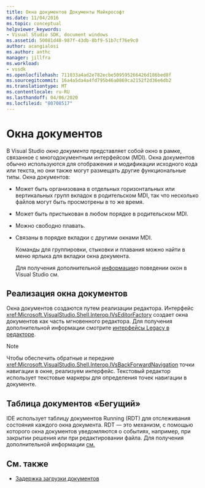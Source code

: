 ```yaml
---
title: Окна документов Документы Майкрософт
ms.date: 11/04/2016
ms.topic: conceptual
helpviewer_keywords:
- Visual Studio SDK, document windows
ms.assetid: 50081d48-987f-43db-8bf9-51b7cf76e9c0
author: acangialosi
ms.author: anthc
manager: jillfra
ms.workload:
- vssdk
ms.openlocfilehash: 711033a4ad2e782ecbe509595266426d186bed8f
ms.sourcegitcommit: 16a4a5da4a4fd795b46a0869ca2152f2d36e6db2
ms.translationtype: MT
ms.contentlocale: ru-RU
ms.lasthandoff: 04/06/2020
ms.locfileid: "80708517"
---
```

# <a name="document-windows"></a>Окна документов
В Visual Studio *окно документа* представляет собой окно в рамке, связанное с многодокументным интерфейсом (MDI). Окна документов обычно используются для отображения и модификации исходного кода или текста, но они также могут размещать другие функциональные типы. Окна документов:

- Может быть организована в отдельных горизонтальных или вертикальных групп вкладок в родительском MDI, так что несколько файлов могут быть просмотрены в то же время.

- Может быть пристыкован в любом порядке в родительском MDI.

- Можно свободно плавать.

- Связаны в порядке вкладки с другими окнами MDI.

  Команды для группировки, стыковки и плавания можно найти в меню ярлыка для вкладки окна документа.

  Для получения дополнительной [информации](../../ide/customizing-window-layouts-in-visual-studio.md)о поведении окон в Visual Studio см.

## <a name="document-window-implementation"></a>Реализация окна документов
 Окна документов создаются путем реализации редактора. Интерфейс <xref:Microsoft.VisualStudio.Shell.Interop.IVsEditorFactory> создает окна документов как часть мгновенного редактора. Для получения дополнительной информации смотрите [интерфейсы Legacy в редакторе](/visualstudio/extensibility/legacy-interfaces-in-the-editor?view=vs-2015).

> [!NOTE]
> Чтобы обеспечить обратные и передние <xref:Microsoft.VisualStudio.Shell.Interop.IVsBackForwardNavigation> точки навигации в окне, реализуем интерфейс. Текстовый редактор использует текстовые маркеры для определения точек навигации в документе.

## <a name="the-running-document-table"></a>Таблица документов «Бегущий»
 IDE использует таблицу документов Running (RDT) для отслеживания состояния каждого окна документа. RDT — это механизм, с помощью которого окна документов уведомляются о событиях, например, при закрытии решения или при редактировании файла. Для получения дополнительной информации [см.](../../extensibility/internals/running-document-table.md)

## <a name="see-also"></a>См. также
- [Задержка загрузки документов](../../extensibility/internals/delayed-document-loading.md)
